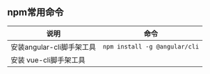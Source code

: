 ## npm常用命令
|说明| 命令|
|----------|-------|
|安装angular-cli脚手架工具  |    `npm install -g @angular/cli`   |
|安装 vue-cli脚手架工具    | |



